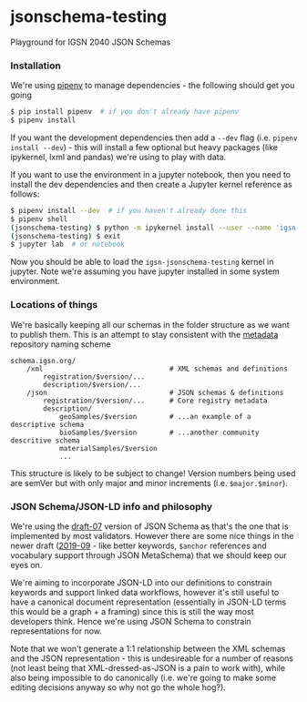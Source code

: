 # jsonschema-testing

Playground for IGSN 2040 JSON Schemas

### Installation

We're using [pipenv]() to manage dependencies - the following should get you going

```bash
$ pip install pipenv  # if you don't already have pipenv
$ pipenv install
```

If you want the development dependencies then add a `--dev` flag (i.e. 
`pipenv install --dev`) - this will install a few optional but heavy packages 
(like ipykernel, lxml and pandas) we're using to play with data.

If you want to use the environment in a jupyter notebook, then you need to 
install the dev dependencies and then create a Jupyter kernel reference as follows:

```bash
$ pipenv install --dev  # if you haven't already done this
$ pipenv shell
(jsonschema-testing) $ python -m ipykernel install --user --name 'igsn-jsonschema-testing'
(jsonschema-testing) $ exit
$ jupyter lab  # or notebook
```

Now you should be able to load the `igsn-jsonschema-testing` kernel in jupyter. 
Note we're assuming you have jupyter installed in some system environment.

### Locations of things

We're basically keeping all our schemas in the folder structure as we want to publish them. This is an attempt
to stay consistent with the [metadata](https://github.com/igsn/metadata) repository naming scheme

```
schema.igsn.org/
    /xml                               # XML schemas and definitions
        registration/$version/...
        description/$version/...
    /json                              # JSON schemas & definitions
        registration/$version/...      # Core registry metadata
        description/
            geoSamples/$version        # ...an example of a descriptive schema
            bioSamples/$version        # ...another community descritive schema
            materialSamples/$version
            ...
```

This structure is likely to be subject to change! Version numbers being used are semVer but with only major and 
minor increments (i.e. `$major.$minor`). 

### JSON Schema/JSON-LD info and philosophy

We're using the [draft-07](https://json-schema.org/specification-links.html#draft-7) version of JSON Schema as 
that's the one that is implemented by most validators. However there are some nice things in the newer draft 
([2019-09](https://json-schema.org/draft/2019-09/release-notes.html) - like better keywords, `$anchor` references 
and vocabulary support through JSON MetaSchema) that we should keep our eyes on.

We're aiming to incorporate JSON-LD into our definitions to constrain keywords and support linked data workflows, 
however it's still useful to have a canonical document representation (essentially in JSON-LD terms this would 
be a graph + a framing) since this is still the way most developers think. Hence we're using JSON Schema to constrain
representations for now.

Note that we won't generate a 1:1 relationship between the XML schemas and the JSON representation - this is 
undesireable for a number of reasons (not least being that XML-dressed-as-JSON is a pain to work with), while
also being impossible to do canonically (i.e. we're going to make some editing decisions anyway so why not go the
whole hog?).
